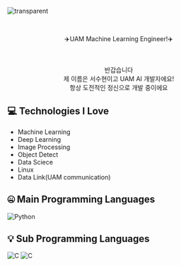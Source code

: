 <p align= "center">

![transparent](https://capsule-render.vercel.app/api?type=transparent&fontColor=703ee5&text=Soohyoen's%20GitHub%20&height=150&fontSize=60&desc=Welcome!&descAlignY=75&descAlign=60)
</p>

<br>

<p align = "center">
✈️UAM Machine Learning Engineer!✈️
</p> 

<br>

<p align= "center">
반갑습니다<br>
제 이름은 서수현이고 UAM AI 개발자에요!<br>
항상 도전적인 정신으로 개발 중이에요<br>
</p>

## 💻 Technologies I Love

- Machine Learning
- Deep Learning
- Image Processing
- Object Detect
- Data Sciece
- Linux
- Data Link(UAM communication)

## 🤐 Main Programming Languages
<img alt="Python" src="https://img.shields.io/badge/python%20-%2314354C.svg?&style=for-the-badge&logo=python&logoColor=white"/>

## 💡 Sub Programming Languages
<img alt="C" src="https://img.shields.io/badge/C++%20-%2314354C.svg?&style=for-the-badge&logo=python&logoColor=white"/>
<img alt="C" src="https://img.shields.io/badge/JS%20-%2314354C.svg?&style=for-the-badge&logo=python&logoColor=white"/>

